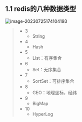 ## 1.1 redis的八种数据类型

![image-20230725174104193](C:\Users\Administrator\AppData\Roaming\Typora\typora-user-images\image-20230725174104193.png)

> - 3
>   - String
> - 4
>   - Hash
> - 5
>   - List：有序集合
> - 6
>   - Set：无序集合
> - 7
>   - SortSet：可排序集合
> - 8
>   - GEO：地理坐标，经纬
> - 9
>   - BigMap
> - 10
>   - HyperLog